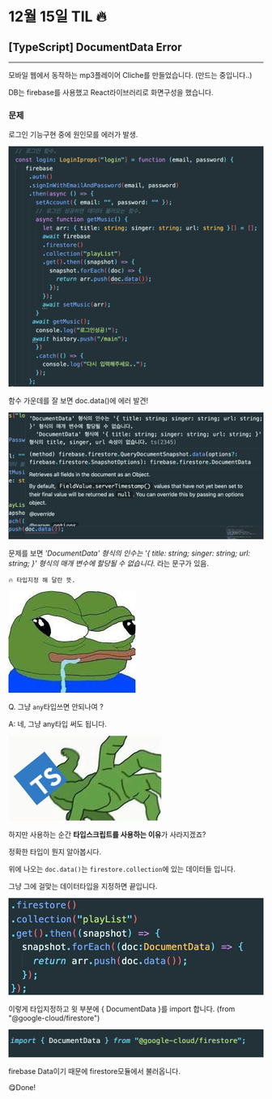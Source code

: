 # 12월 15일 TIL 🔥
## [TypeScript] DocumentData Error
---

모바일 웹에서 동작하는 mp3플레이어 Cliche를 만들었습니다. (만드는 중입니다..)

DB는 firebase를 사용했고 React라이브러리로 화면구성을 했습니다.

### 문제

로그인 기능구현 중에 원인모를 에러가 발생.

![문제](/images/1.png)

함수 가운데를 잘 보면 doc.data()에 에러 발견!

![스크린샷 2021-12-15 15.47.42.png](/images/2.png)

문제를 보면 *'DocumentData' 형식의 인수는 '{ title: string; singer: string; url: string; }' 형식의 매개 변수에 할당될 수 없습니다.* 라는 문구가 있음.


`🔥 타입지정 해 달란 뜻.`



![개구리](/images/f1.jpg)

 Q. 그냥 `any`타입쓰면 안되나여 ?

A: 네, 그냥 any타입 써도 됩니다.

![패는ts.jpg](/images/f2.jpg)

하지만 사용하는 순간 **타입스크립트를 사용하는 이유**가 사라지겠죠?

정확한 타입이 뭔지 알아봅시다.

위에 나오는 `doc.data()`는 `firestore.collection`에 있는 데이터들 입니다.

그냥 그에 걸맞는 데이터타입을 지정하면 끝입니다.

![스크린샷 2021-12-15 16.10.53.png](/images/3.png)

이렇게 타입지정하고 윗 부분에 { DocumentData }를 import 합니다. (from "@google-cloud/firestore")

![스크린샷 2021-12-15 16.22.31.png](/images/4.png)

firebase Data이기 때문에 firestore모듈에서 불러옵니다.

😋Done!